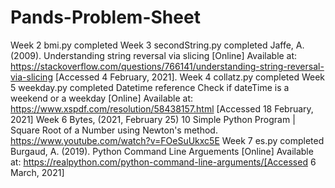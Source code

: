 # Pands-Problem-Sheet
Week 2 bmi.py completed
Week 3 secondString.py completed  Jaffe, A. (2009). Understanding string reversal via slicing [Online] Available at: https://stackoverflow.com/questions/766141/understanding-string-reversal-via-slicing [Accessed 4 February, 2021].
Week 4 collatz.py completed
Week 5 weekday.py completed    Datetime reference  Check if dateTime is a weekend or a weekday [Online] Available at: https://www.xspdf.com/resolution/58438157.html [Accessed 18 February, 2021]
Week 6 Bytes, (2021, February 25) 10 Simple Python Program | Square Root of a Number using Newton's method. https://www.youtube.com/watch?v=FOeSuUkxc5E 
Week 7 es.py completed  Burgaud, A. (2019). Python Command Line Arguements [Online] Available at: https://realpython.com/python-command-line-arguments/[Accessed 6 March, 2021]